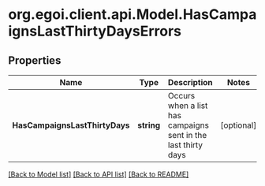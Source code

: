 
# org.egoi.client.api.Model.HasCampaignsLastThirtyDaysErrors

## Properties

Name | Type | Description | Notes
------------ | ------------- | ------------- | -------------
**HasCampaignsLastThirtyDays** | **string** | Occurs when a list has campaigns sent in the last thirty days | [optional] 

[[Back to Model list]](../README.md#documentation-for-models)
[[Back to API list]](../README.md#documentation-for-api-endpoints)
[[Back to README]](../README.md)

